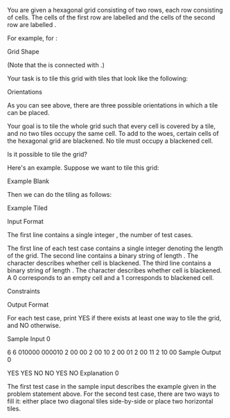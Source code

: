 You are given a hexagonal grid consisting of two rows, each row consisting of  cells. The cells of the first row are labelled  and the cells of the second row are labelled .

For example, for :

Grid Shape

(Note that the  is connected with .)

Your task is to tile this grid with  tiles that look like the following:

Orientations

As you can see above, there are three possible orientations in which a tile can be placed.

Your goal is to tile the whole grid such that every cell is covered by a tile, and no two tiles occupy the same cell. To add to the woes, certain cells of the hexagonal grid are blackened. No tile must occupy a blackened cell.

Is it possible to tile the grid?

Here's an example. Suppose we want to tile this grid:

Example Blank

Then we can do the tiling as follows:

Example Tiled

Input Format

The first line contains a single integer , the number of test cases.

The first line of each test case contains a single integer  denoting the length of the grid.
The second line contains a binary string of length . The  character describes whether cell  is blackened.
The third line contains a binary string of length . The  character describes whether cell  is blackened.
A 0 corresponds to an empty cell and a 1 corresponds to blackened cell.

Constraints

Output Format

For each test case, print YES if there exists at least one way to tile the grid, and NO otherwise.

Sample Input 0

6
6
010000
000010
2
00
00
2
00
10
2
00
01
2
00
11
2
10
00
Sample Output 0

YES
YES
NO
NO
YES
NO
Explanation 0

The first test case in the sample input describes the example given in the problem statement above.
For the second test case, there are two ways to fill it: either place two diagonal tiles side-by-side or place two horizontal tiles.

